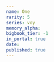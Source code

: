 ```yaml
---
name: One
rarity: 5
series: voy
memory_alpha:
bigbook_tier: -1
in_portal: true
date:
published: true
---
```



